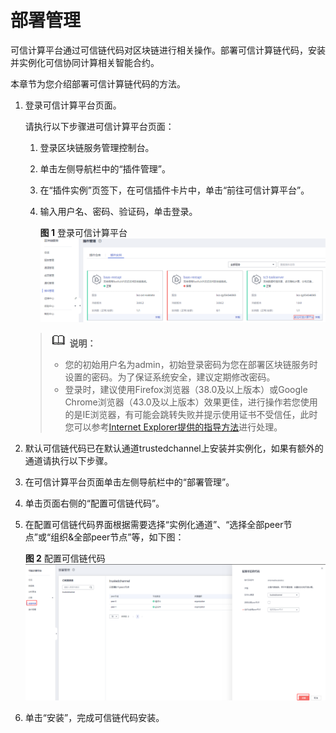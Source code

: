 # 部署管理<a name="bcs_usermanual_0023"></a>

可信计算平台通过可信链代码对区块链进行相关操作。部署可信计算链代码，安装并实例化可信协同计算相关智能合约。

本章节为您介绍部署可信计算链代码的方法。

1.  登录可信计算平台页面。

    请执行以下步骤进可信计算平台页面：

    1.  登录区块链服务管理控制台。
    2.  单击左侧导航栏中的“插件管理”。
    3.  在“插件实例”页签下，在可信插件卡片中，单击“前往可信计算平台”。
    4.  输入用户名、密码、验证码，单击登录。

        **图 1**  登录可信计算平台<a name="fig75064383119"></a>  
        ![](figures/登录可信计算平台.png "登录可信计算平台")

    >![](public_sys-resources/icon-note.gif) **说明：** 
    >-   您的初始用户名为admin，初始登录密码为您在部署区块链服务时设置的密码。为了保证系统安全，建议定期修改密码。
    >-   登录时，建议使用Firefox浏览器（38.0及以上版本）或Google Chrome浏览器（43.0及以上版本）效果更佳，进行操作若您使用的是IE浏览器，有可能会跳转失败并提示使用证书不受信任，此时您可以参考[Internet Explorer提供的指导方法](https://support.microsoft.com/zh-cn/topic/internet-explorer-11-%E6%B7%BB%E5%8A%A0%E4%BA%86%E5%AF%B9-http-%E4%B8%A5%E6%A0%BC%E4%BC%A0%E8%BE%93%E5%AE%89%E5%85%A8%E6%A0%87%E5%87%86%E7%9A%84%E6%94%AF%E6%8C%81-fa68823d-e59a-4119-9a87-f4130802ea70)进行处理。

2.  默认可信链代码已在默认通道trustedchannel上安装并实例化，如果有额外的通道请执行以下步骤。
3.  在可信计算平台页面单击左侧导航栏中的“部署管理”。
4.  单击页面右侧的“配置可信链代码”。
5.  在配置可信链代码界面根据需要选择“实例化通道”、“选择全部peer节点”或“组织&全部peer节点”等，如下图：

    **图 2**  配置可信链代码<a name="fig10465355145515"></a>  
    ![](figures/配置可信链代码.png "配置可信链代码")

6.  单击“安装”，完成可信链代码安装。

